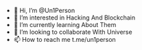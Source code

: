 - 👋 Hi, I’m @Un1Person
- 👀 I’m interested in Hacking And Blockchain
- 🌱 I’m currently learning About Them
- 💞️ I’m looking to collaborate With Universe
- 📫 How to reach me t.me/un1person

<!---
Un1Person/Un1Person is a ✨ special ✨ repository because its `README.md` (this file) appears on your GitHub profile.
You can click the Preview link to take a look at your changes.
--->
